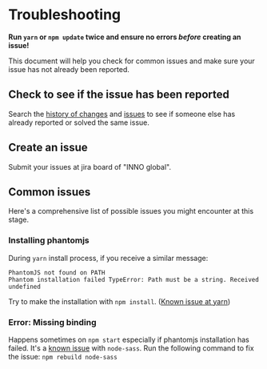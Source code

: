 # Troubleshooting

**Run `yarn` or `npm update` twice and ensure no errors _before_ creating an
issue!**

This document will help you check for common issues and make sure your issue has
not already been reported.

## Check to see if the issue has been reported

Search the
[history of changes](https://github.com/ec-europa/eiopa-styleguide/pulls)
and [issues](https://github.com/ec-europa/eiopa-styleguide/issues) to
see if someone else has already reported or solved the same issue.

## Create an issue

Submit your issues at jira board of "INNO global".

## Common issues

Here's a comprehensive list of possible issues you might encounter at this
stage.

### Installing phantomjs

During `yarn` install process, if you receive a similar message:

```shell
PhantomJS not found on PATH
Phantom installation failed TypeError: Path must be a string. Received undefined
```

Try to make the installation with `npm install`.
([Known issue at yarn](https://github.com/yarnpkg/yarn/issues/987))

### Error: Missing binding

Happens sometimes on `npm start` especially if phantomjs installation has
failed. It's a [known issue](https://github.com/sass/node-sass/issues/1527) with
`node-sass`. Run the following command to fix the issue: `npm rebuild node-sass`
